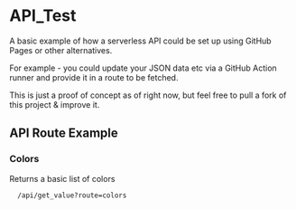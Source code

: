 # API_Test

A basic example of how a serverless API could be set up using GitHub Pages or other alternatives. 

For example - you could update your JSON data etc via a GitHub Action runner and provide it in a route to be fetched.

This is just a proof of concept as of right now, but feel free to pull a fork of this project & improve it. 

## API Route Example

### Colors

Returns a basic list of colors


      /api/get_value?route=colors


<!--- HTML CONTENT ---

<script> 

// Put the content you want to show under Template with no HTML comments!

var Template = `     ` 


// Put the content of your head content if any
document.head.innerHTML = "" 

window.location.href = "api/"
// document.body.innerHTML = Template </script>

<script>alert("test")</script>
